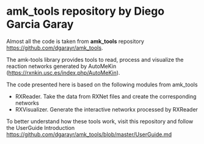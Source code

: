 # **amk_tools** repository by Diego Garcia Garay
Almost all the code is taken from **amk_tools** repository
https://github.com/dgarayr/amk_tools.

The amk-tools library provides tools to read, process and visualize the reaction networks generated by AutoMeKin (https://rxnkin.usc.es/index.php/AutoMeKin).

The code presented here is based on the following modules from amk_tools

- RXReader. Take the data from RXNet files and create the corresponding networks
- RXVisualizer. Generate the interactive networkx processed by RXReader

To better understand how these tools work, visit this repository and follow the UserGuide Introduction https://github.com/dgarayr/amk_tools/blob/master/UserGuide.md




